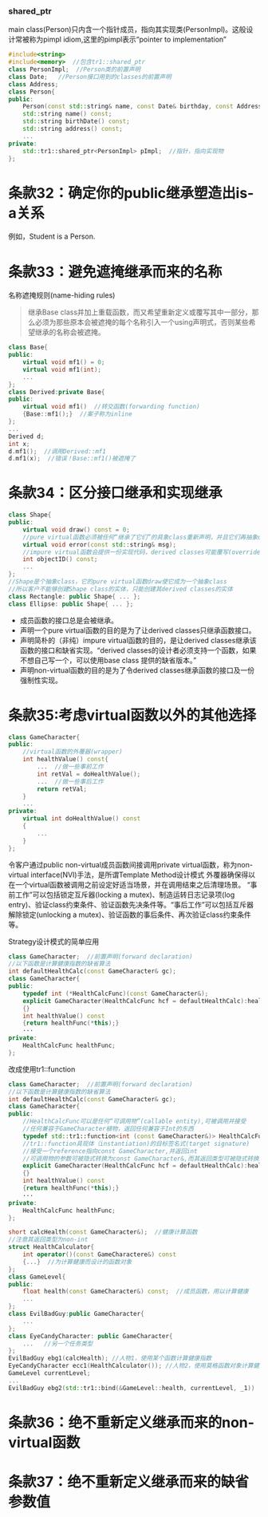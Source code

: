 ### shared_ptr
main class(Person)只内含一个指针成员，指向其实现类(PersonImpl)。这般设计常被称为pimpl idiom,这里的pimpl表示“pointer to implementation”
```c++      
#include<string>
#include<memory>  //包含tr1::shared_ptr
class PersonImpl;  //Person类的前置声明
class Date;   //Person接口用到的classes的前置声明
class Address; 
class Person{
public:
    Person(const std::string& name, const Date& birthday, const Address& addr);
    std::string name() const;
    std::string birthDate() const;
    std::string address() const;
    ...
private:
    std::tr1::shared_ptr<PersonImpl> pImpl;  //指针，指向实现物
};
```

# 条款32：确定你的public继承塑造出is-a关系
例如，Student is a Person.

# 条款33：避免遮掩继承而来的名称
名称遮掩规则(name-hiding rules)
> 继承Base class并加上重载函数，而又希望重新定义或覆写其中一部分，那么必须为那些原本会被遮掩的每个名称引入一个using声明式，否则某些希望继承的名称会被遮掩。
```c++
class Base{
public:
    virtual void mf1() = 0;
    virtual void mf1(int);
    ...
};
class Derived:private Base{
public:
    virtual void mf1()  //转交函数(forwarding function)
    {Base::mf1();}  //案子称为inline
};
...
Derived d;
int x;
d.mf1();  //调用Derived::mf1
d.mf1(x);  //错误！Base::mf1()被遮掩了
```

# 条款34：区分接口继承和实现继承
```c++
class Shape{
public:
    virtual void draw() const = 0;
    //pure virtual函数必须被任何“继承了它们”的具象class重新声明，并且它们再抽象class中通常没有定义。
    virtual void error(const std::string& msg);
    //impure virtual函数会提供一份实现代码，derived classes可能覆写(override)它。
    int objectID() const;
    ...
};
//Shape是个抽象class，它的pure virtual函数draw使它成为一个抽象class
//所以客户不能够创建Shape class的实体，只能创建其derived classes的实体
class Rectangle: public Shape{ ... };
class Ellipse: public Shape{ ... };
```
* 成员函数的接口总是会被继承。
* 声明一个pure virtual函数的目的是为了让derived classes只继承函数接口。
* 声明简朴的（非纯）impure virtual函数的目的，是让derived classes继承该函数的接口和缺省实现。“derived classes的设计者必须支持一个函数，如果不想自己写一个，可以使用base class 提供的缺省版本。”
* 声明non-virtual函数的目的是为了令derived classes继承函数的接口及一份强制性实现。

# 条款35:考虑virtual函数以外的其他选择
```c++
class GameCharacter{
public:
    //virtual函数的外覆器(wrapper)
    int healthValue() const{
        ...  //做一些事前工作
        int retVal = doHealthValue();  
        ...  //做一些事后工作
        return retVal;
    }
    ...
private:
    virtual int doHealthValue() const
    {
        ...
    }
};
```
令客户通过public non-virtual成员函数间接调用private virtual函数，称为non-virtual interface(NVI)手法，是所谓Template Method设计模式
外覆器确保得以在一个virtual函数被调用之前设定好适当场景，并在调用结束之后清理场景。
“事前工作”可以包括锁定互斥器(locking a mutex)、制造运转日志记录项(log entry)、验证class约束条件、验证函数先决条件等。“事后工作”可以包括互斥器解除锁定(unlocking a mutex)、验证函数的事后条件、再次验证class约束条件等。

Strategy设计模式的简单应用
```c++
class GameCharacter;  //前置声明(forward declaration)
//以下函数是计算健康指数的缺省算法
int defaultHealthCalc(const GameCharacter& gc);
class GameCharacter{
public:
    typedef int (*HealthCalcFunc)(const GameCharacter&);
    explicit GameCharacter(HealthCalcFunc hcf = defaultHealthCalc):healthFunc(hcf)
    {}
    int healthValue() const
    {return healthFunc(*this);}
    ···
private:
    HealthCalcFunc healthFunc;
};
```
改成使用tr1::function
```c++
class GameCharacter;  //前置声明(forward declaration)
//以下函数是计算健康指数的缺省算法
int defaultHealthCalc(const GameCharacter& gc);
class GameCharacter{
public:
    //HealthCalcFunc可以是任何“可调用物”(callable entity),可被调用并接受
    //任何兼容于GameCharacter植物，返回任何兼容于Int的东西
    typedef std::tr1::function<int (const GameCharacter&)> HealthCalcFunc;
    //tr1::function具现体（instantiation)的目标签名式(target signature)
    //接受一个reference指向const GameCharacter,并返回int
    //可调用物的参数可被隐式转换为const GameCharacter&,而其返回类型可被隐式转换为int
    explicit GameCharacter(HealthCalcFunc hcf = defaultHealthCalc):healthFunc(hcf)
    {}
    int healthValue() const
    {return healthFunc(*this);}
    ···
private:
    HealthCalcFunc healthFunc;
};

short calcHealth(const GameCharacter&);  //健康计算函数
//注意其返回类型为non-int
struct HealthCalculator{
    int operator()(const GameCharactere&) const
    {...}  //为计算健康而设计的函数对象
};
class GameLevel{
public: 
    float health(const GameCharacter&) const;  //成员函数，用以计算健康
    ...
};
class EvilBadGuy:public GameCharacter{
    ...
};
class EyeCandyCharacter: public GameCharacter{
    ...   //另一个任务类型
};
EvilBadGuy ebg1(calcHealth); //人物1，使用某个函数计算健康指数
EyeCandyCharacter ecc1(HealthCalculator()); //人物2，使用莫格函数对象计算健康指数
GameLevel currentLevel;
...
EvilBadGuy ebg2(std::tr1::bind(&GameLevel::health, currentLevel, _1))
```

# 条款36：绝不重新定义继承而来的non-virtual函数

# 条款37：绝不重新定义继承而来的缺省参数值
